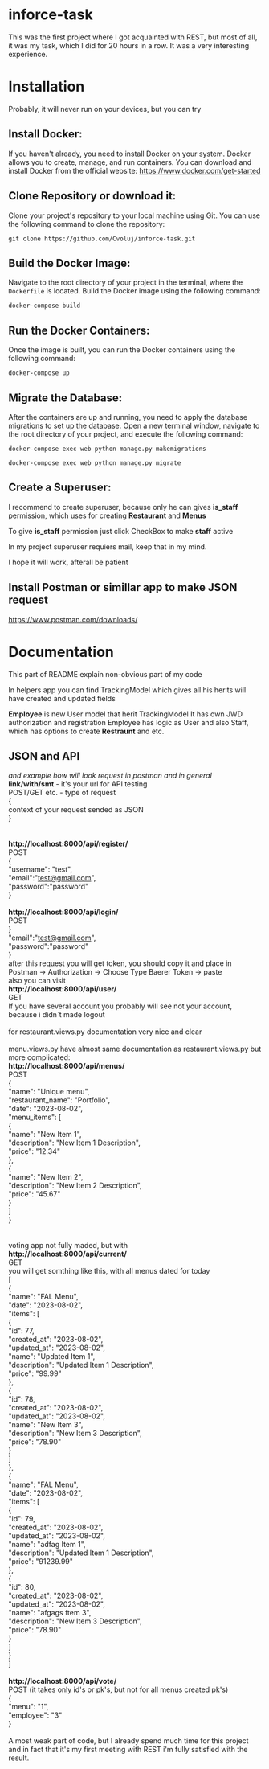 # inforce-task
This was the first project where I got acquainted with REST, but most of all, it was my task, which I did for 20 hours in a row. It was a very interesting experience.
# Installation
Probably, it will never run on your devices, but you can try

## Install Docker:
If you haven't already, you need to install Docker on your system. Docker allows you to create, manage, and run containers. You can download and install Docker from the official website: 
https://www.docker.com/get-started

## Clone Repository or download it: 
Clone your project's repository to your local machine using Git. You can use the following command to clone the repository:
```
git clone https://github.com/Cvoluj/inforce-task.git
```

## Build the Docker Image:
Navigate to the root directory of your project in the terminal, where the `Dockerfile` is located. Build the Docker image using the following command:
```
docker-compose build
```

## Run the Docker Containers:
Once the image is built, you can run the Docker containers using the following command:
```
docker-compose up
```

## Migrate the Database:
After the containers are up and running, you need to apply the database migrations to set up the database. Open a new terminal window, navigate to the root directory of your project, and execute the following command:
```
docker-compose exec web python manage.py makemigrations
```
```
docker-compose exec web python manage.py migrate
```
## Create a Superuser:
I recommend to create superuser, because only he can gives **is_staff** permission, which uses for creating **Restaurant** and **Menus**

To give **is_staff** permission just click CheckBox to make **staff** active

In my project superuser requiers mail, keep that in my mind.

I hope it will work, afterall be patient

## Install Postman or simillar app to make JSON request

https://www.postman.com/downloads/

# Documentation
This part of README explain non-obvious part of my code

In helpers app you can find TrackingModel which gives all his herits will have created and updated fields

**Employee** is new User model that herit TrackingModel
It has own JWD authorization and registration
Employee has logic as User and also Staff, which has options to create **Restraunt** and etc.

## JSON and API
_and example how will look request in postman and in general_
<br>
**link/with/smt** - it's your url for API testing<br>
POST/GET etc. - type of request<br>
{<br>
 context of your request sended as JSON<br>
}<br>
<br>
<br>
**http://localhost:8000/api/register/** <br>
POST<br>
{   <br>
    "username": "test",<br>
    "email":"test@gmail.com",<br>
    "password":"password"<br>
}<br>
<br>
**http://localhost:8000/api/login/**<br>
POST<br>
}<br>
    "email":"test@gmail.com",<br>
    "password":"password"<br>
}<br>
after this request you will get token, you should copy it and place in<br>
Postman -> Authorization -> Choose Type Baerer Token -> paste<br>
also you can visit<br>
**http://localhost:8000/api/user/** <br>
GET<br>
If you have several account you probably will see not your account, because i didn`t made logout<br>
<br>
for restaurant.views.py documentation very nice and clear<br>
<br>
menu.views.py have almost same documentation as restaurant.views.py but more complicated: <br>
**http://localhost:8000/api/menus/** <br>
POST<br>
{<br>
    "name": "Unique menu",<br>
    "restaurant_name": "Portfolio",<br>
    "date": "2023-08-02",<br>
    "menu_items": [<br>
        {<br>
            "name": "New Item 1",<br>
            "description": "New Item 1 Description",<br>
            "price": "12.34"<br>
        },<br>
        {<br>
            "name": "New Item 2",<br>
            "description": "New Item 2 Description",<br>
            "price": "45.67"<br>
        }<br>
    ]<br>
}<br>
<br>
<br>
voting app not fully maded, but with<br>
**http://localhost:8000/api/current/** <br>
GET<br>
you will get somthing like this, with all menus dated for today<br>
[<br>
    {<br>
        "name": "FAL Menu",<br>
        "date": "2023-08-02",<br>
        "items": [<br>
            {<br>
                "id": 77,<br>
                "created_at": "2023-08-02",<br>
                "updated_at": "2023-08-02",<br>
                "name": "Updated Item 1",<br>
                "description": "Updated Item 1 Description",<br>
                "price": "99.99"<br>
            },<br>
            {<br>
                "id": 78,<br>
                "created_at": "2023-08-02",<br>
                "updated_at": "2023-08-02",<br>
                "name": "New Item 3",<br>
                "description": "New Item 3 Description",<br>
                "price": "78.90"<br>
            }<br>
        ]<br>
    },<br>
    {<br>
        "name": "FAL Menu",<br>
        "date": "2023-08-02",<br>
        "items": [<br>
            {<br>
                "id": 79,<br>
                "created_at": "2023-08-02",<br>
                "updated_at": "2023-08-02",<br>
                "name": "adfag Item 1",<br>
                "description": "Updated Item 1 Description",<br>
                "price": "91239.99"<br>
            },<br>
            {<br>
                "id": 80,<br>
                "created_at": "2023-08-02",<br>
                "updated_at": "2023-08-02",<br>
                "name": "afgags ftem 3",<br>
                "description": "New Item 3 Description",<br>
                "price": "78.90"<br>
            }<br>
        ]<br>
    }<br>
]<br>
<br>
**http://localhost:8000/api/vote/** <br>
POST (it takes only id's or pk's, but not for all menus created pk's)<br>
{<br>
    "menu": "1",<br>
    "employee": "3"<br>
}<br>
<br>
A most weak part of code, but I already spend much time for this project and in fact that it's my first meeting with REST i'm fully satisfied with the result.


